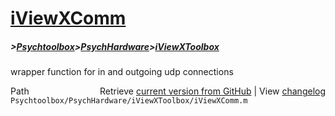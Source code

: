 # [iViewXComm](iViewXComm)
##### >[Psychtoolbox](Psychtoolbox)>[PsychHardware](PsychHardware)>[iViewXToolbox](iViewXToolbox)

wrapper function for in and outgoing udp connections  




<div class="code_header" style="text-align:right;">
  <span style="float:left;">Path&nbsp;&nbsp;</span> <span class="counter">Retrieve <a href=
  "https://raw.github.com/Psychtoolbox-3/Psychtoolbox-3/beta/Psychtoolbox/PsychHardware/iViewXToolbox/iViewXComm.m">current version from GitHub</a> | View <a href=
  "https://github.com/Psychtoolbox-3/Psychtoolbox-3/commits/beta/Psychtoolbox/PsychHardware/iViewXToolbox/iViewXComm.m">changelog</a></span>
</div>
<div class="code">
  <code>Psychtoolbox/PsychHardware/iViewXToolbox/iViewXComm.m</code>
</div>

